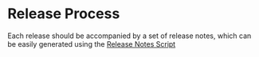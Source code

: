 # Release Process

Each release should be accompanied by a set of release notes, which can be
easily generated using the [Release Notes Script](../scripts/release-notes/README.md)
